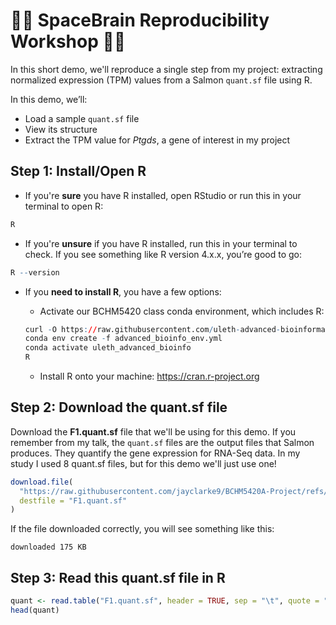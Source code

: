 # 🚀🧠 SpaceBrain Reproducibility Workshop 🧠🚀

In this short demo, we'll reproduce a single step from my project: extracting normalized expression (TPM) values from a Salmon `quant.sf` file using R.

In this demo, we’ll:
- Load a sample `quant.sf` file
- View its structure
- Extract the TPM value for *Ptgds*, a gene of interest in my project   
  

## Step 1: Install/Open R
- If you're **sure** you have R installed, open RStudio or run this in your terminal to open R:
```r
R
```
- If you're **unsure** if you have R installed, run this in your terminal to check. If you see something like R version 4.x.x, you’re good to go:
```r
R --version
```
- If you **need to install R**, you have a few options:

  - Activate our BCHM5420 class conda environment, which includes R:
  ```r
  curl -O https://raw.githubusercontent.com/uleth-advanced-bioinformatics/BCHM5420A-summer-2025/refs/heads/main/resources/advanced_bioinfo_env.yml
  conda env create -f advanced_bioinfo_env.yml
  conda activate uleth_advanced_bioinfo
  R
  ```
  - Install R onto your machine: https://cran.r-project.org
  
## Step 2: Download the quant.sf file
Download the **F1.quant.sf** file that we'll be using for this demo. If you remember from my talk, the `quant.sf` files are the output files that Salmon produces. They quantify the gene expression for RNA-Seq data. In my study I used 8 quant.sf files, but for this demo we'll just use one!
```r
download.file(
  "https://raw.githubusercontent.com/jayclarke9/BCHM5420A-Project/refs/heads/main/F1.quant.sf",
  destfile = "F1.quant.sf"
)

```
If the file downloaded correctly, you will see something like this:

`downloaded 175 KB`

## Step 3: Read this quant.sf file in R
```r
quant <- read.table("F1.quant.sf", header = TRUE, sep = "\t", quote = "")
head(quant)
```
